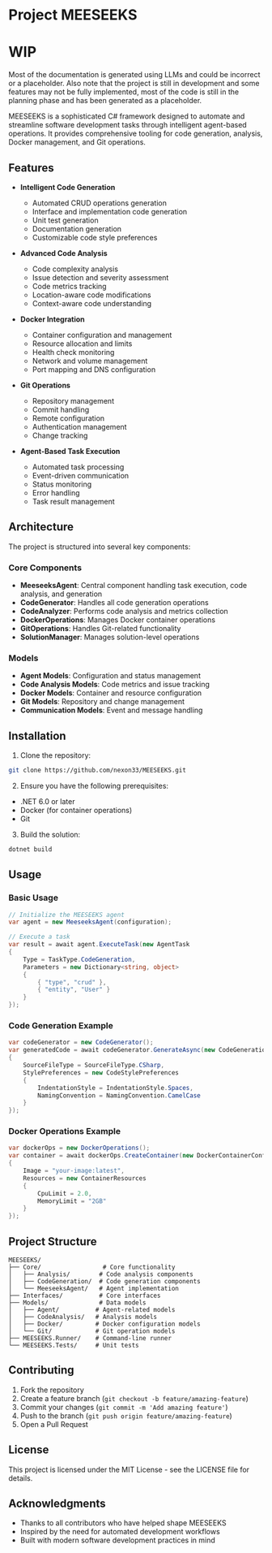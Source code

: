 # Project MEESEEKS

# WIP
Most of the documentation is generated using LLMs and could be incorrect or a placeholder. Also note that the project is still in development and some features may not be fully implemented, most of the code is still in the planning phase and has been generated as a placeholder.

MEESEEKS is a sophisticated C# framework designed to automate and streamline software development tasks through intelligent agent-based operations. It provides comprehensive tooling for code generation, analysis, Docker management, and Git operations.

## Features

- **Intelligent Code Generation**
  - Automated CRUD operations generation
  - Interface and implementation code generation
  - Unit test generation
  - Documentation generation
  - Customizable code style preferences

- **Advanced Code Analysis**
  - Code complexity analysis
  - Issue detection and severity assessment
  - Code metrics tracking
  - Location-aware code modifications
  - Context-aware code understanding

- **Docker Integration**
  - Container configuration and management
  - Resource allocation and limits
  - Health check monitoring
  - Network and volume management
  - Port mapping and DNS configuration

- **Git Operations**
  - Repository management
  - Commit handling
  - Remote configuration
  - Authentication management
  - Change tracking

- **Agent-Based Task Execution**
  - Automated task processing
  - Event-driven communication
  - Status monitoring
  - Error handling
  - Task result management

## Architecture

The project is structured into several key components:

### Core Components
- **MeeseeksAgent**: Central component handling task execution, code analysis, and generation
- **CodeGenerator**: Handles all code generation operations
- **CodeAnalyzer**: Performs code analysis and metrics collection
- **DockerOperations**: Manages Docker container operations
- **GitOperations**: Handles Git-related functionality
- **SolutionManager**: Manages solution-level operations

### Models
- **Agent Models**: Configuration and status management
- **Code Analysis Models**: Code metrics and issue tracking
- **Docker Models**: Container and resource configuration
- **Git Models**: Repository and change management
- **Communication Models**: Event and message handling

## Installation

1. Clone the repository:
```bash
git clone https://github.com/nexon33/MEESEEKS.git
```

2. Ensure you have the following prerequisites:
- .NET 6.0 or later
- Docker (for container operations)
- Git

3. Build the solution:
```bash
dotnet build
```

## Usage

### Basic Usage

```csharp
// Initialize the MEESEEKS agent
var agent = new MeeseeksAgent(configuration);

// Execute a task
var result = await agent.ExecuteTask(new AgentTask
{
    Type = TaskType.CodeGeneration,
    Parameters = new Dictionary<string, object>
    {
        { "type", "crud" },
        { "entity", "User" }
    }
});
```

### Code Generation Example

```csharp
var codeGenerator = new CodeGenerator();
var generatedCode = await codeGenerator.GenerateAsync(new CodeGenerationRequest
{
    SourceFileType = SourceFileType.CSharp,
    StylePreferences = new CodeStylePreferences
    {
        IndentationStyle = IndentationStyle.Spaces,
        NamingConvention = NamingConvention.CamelCase
    }
});
```

### Docker Operations Example

```csharp
var dockerOps = new DockerOperations();
var container = await dockerOps.CreateContainer(new DockerContainerConfig
{
    Image = "your-image:latest",
    Resources = new ContainerResources
    {
        CpuLimit = 2.0,
        MemoryLimit = "2GB"
    }
});
```

## Project Structure

```
MEESEEKS/
├── Core/                 # Core functionality
│   ├── Analysis/        # Code analysis components
│   ├── CodeGeneration/  # Code generation components
│   └── MeeseeksAgent/   # Agent implementation
├── Interfaces/          # Core interfaces
├── Models/              # Data models
│   ├── Agent/          # Agent-related models
│   ├── CodeAnalysis/   # Analysis models
│   ├── Docker/         # Docker configuration models
│   └── Git/            # Git operation models
├── MEESEEKS.Runner/    # Command-line runner
└── MEESEEKS.Tests/     # Unit tests
```

## Contributing

1. Fork the repository
2. Create a feature branch (`git checkout -b feature/amazing-feature`)
3. Commit your changes (`git commit -m 'Add amazing feature'`)
4. Push to the branch (`git push origin feature/amazing-feature`)
5. Open a Pull Request

## License

This project is licensed under the MIT License - see the LICENSE file for details.

## Acknowledgments

- Thanks to all contributors who have helped shape MEESEEKS
- Inspired by the need for automated development workflows
- Built with modern software development practices in mind
